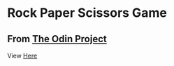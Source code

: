 # Rock Paper Scissors Game

## From [The Odin Project](https://www.theodinproject.com/lessons/rock-paper-scissors)

<p>View <a target="_blank" href="https://gifted-cori-d992cd.netlify.app/">Here</a></p>











